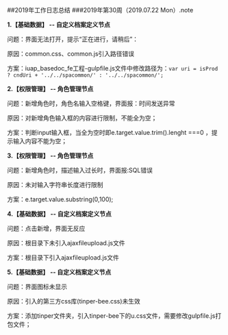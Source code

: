 ##2019年工作日志总结
###2019年第30周（2019.07.22  Mon）.note

**1.【基础数据】 -- 自定义档案定义节点** 

问题：界面无法打开，提示“正在进行，请稍后”：

原因：common.css、common.js引入路径错误

方案：iuap_basedoc_fe工程-gulpfile.js文件中修改路径为：```var uri = isProd ? cndUri + '../../spacommon/' : '../../spacommon/';```

**2.【权限管理】 -- 角色管理节点**

问题：新增角色时，角色名输入空格键，界面报：时间发送异常

原因：对新增角色输入框的内容进行限制，不能全为空；

方案：判断input输入框，当全为空时即e.target.value.trim().lenght ===0 ，提示输入内容不能为空；

**3.【权限管理】 -- 角色管理节点**

问题：新增角色时，描述输入过长时，界面报:SQL错误

原因：未对输入字符串长度进行限制

方案：e.target.value.substring(0,100);

**4.【基础数据】 -- 自定义档案定义节点**

问题：点击新增，界面无反应 

原因：根目录下未引入ajaxfileupload.js文件

方案：根目录下引入ajaxfileupload.js文件

**5.【基础数据】 -- 自定义档案定义节点**

问题：界面图标未显示

原因：引入的第三方css库(tinper-bee.css)未生效

方案：添加tinper文件夹，引入tinper-bee下的u.css文件，需要修改gulpfile.js打包文件；